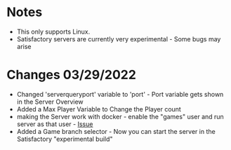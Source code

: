 # Notes
- This only supports Linux.
- Satisfactory servers are currently very experimental - Some bugs may arise

# Changes 03/29/2022
- Changed 'serverqueryport' variable to 'port' - Port variable gets shown in the Server Overview
- Added a Max Player Variable to Change the Player count
- making the Server work with docker - enable the "games" user and run server as that user - [Issue](https://github.com/PufferPanel/templates/pull/109#issuecomment-954647443)
- Added a Game branch selector - Now you can start the server in the Satisfactory "experimental build"